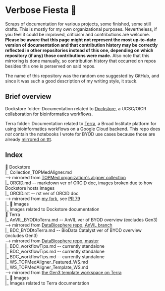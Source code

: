 # Verbose Fiesta 🥳
Scraps of documentation for various projects, some finished, some still drafts. This is mostly for my own organizational purposes. Nevertheless, if you feel it could be improved, criticism and contributions are welcome. **Please be aware that this page might not represent the most up-to-date version of documentation and that contribution history may be correctly reflected in other repositories instead of this one, depending on which repository (if any) those contributions were made.** Also note that this mirroring is done manually, so contribution history that occurred on repos besides this one is perserved on said repos.

The name of this repository was the random one suggested by GitHub, and since it was such a good description of my writing style, it stuck.

## Brief overview
Dockstore folder: Documentation related to [Dockstore](https://dockstore.org/), a UCSC/OICR collaboration for bioinformatics workflows. 

Terra folder: Documentation related to [Terra](https:/terra.bio/), a Broad Institute platform for using bioinformatics workflows on a Google Cloud backend. This repo does *not* contain the notebooks I wrote for BYOD use cases because those are already [mirrored on ttt](https://github.com/aofarrel/ttt).

## Index

📁 Dockstore  
 ‎ |_ Collection_TOPMedAligner.md  
  ‏ ‎ ‎ ‎ ‏ ‏ ‏--> mirrored from [TOPMed organization's aligner collection](https://dockstore.org/organizations/topmed/collections/alignmentt)  
‎ ‎ |_ ORCID.md -- markdown ver of ORCID doc, images broken due to how Dockstore hosts images  
‎ ‎ |_ ORCID.rst -- rst ver of ORCID doc  
 ‏ ‎ ‎ ‎ ‏ ‏ ‏--> mirrored from [my fork](https://github.com/aofarrel/dockstore-documentation/blob/develop/docs/end-user-topics/ORCID.rst), see [PR 79](https://github.com/dockstore/dockstore-documentation/pull/79)  
‎ ‎ |_ 📁 Images  
‎ ‏ ‎ ‎ ‎ ‏ ‏ ‏|_ Images related to Dockstore documentation  
📁 Terra  
‎ ‎ |_ AnVIL_BYODtoTerra.md -- AnVIL ver of BYOD overview (excludes Gen3)  
 ‏ ‎ ‎ ‎ ‏ ‏ ‏--> mirrored from [DataBiosphere repo, AnVIL branch](https://github.com/DataBiosphere/BYOD-to-Terra/blob/anvil/full_documentation.md)  
‎ ‎ |_ BDC_BYODtoTerra.md -- BioData Catalyst ver of BYOD overview (includes Gen3)  
 ‏ ‎ ‎ ‎ ‏ ‏ ‏--> mirrored from [DataBiosphere repo, master](https://github.com/DataBiosphere/BYOD-to-Terra/blob/master/full_documentation.md)  
‎ ‎ |_ BDC_workflowTips.md -- currently standalone  
 ‎ |_ BDC_workflowTips.md -- currently standalone  
  ‎|_ BDC_workflowTips.md -- currently standalone  
  |_ WS_TOPMedAligner_Featured_WS.md  
  |_ WS_TOPMedAligner_Template_WS.md  
 ‏ ‎ ‎ ‎ ‏ ‏ ‏--> mirrored from [the Gen3 template workspace on Terra](https://app.terra.bio/#workspaces/biodata-catalyst/TOPMed%20Aligner%20Gen3%20Data)  
‎ ‎ |_ 📁 Images  
‎ ‏ ‎ ‎ ‎ ‏ ‏ ‏|_ Images related to Terra documentation
